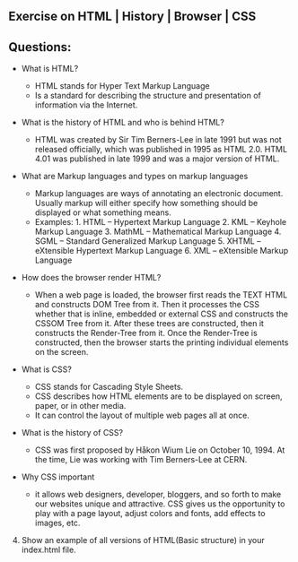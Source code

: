 ## Exercise on HTML | History | Browser | CSS

## Questions:

- What is HTML?

  - HTML stands for Hyper Text Markup Language
  - Is a standard for describing the structure and presentation of information via the Internet.

- What is the history of HTML and who is behind HTML?

  - HTML was created by Sir Tim Berners-Lee in late 1991 but was not released officially, which was published in 1995 as HTML 2.0. HTML 4.01 was published in late 1999 and was a major version of HTML.

- What are Markup languages and types on markup languages

  - Markup languages are ways of annotating an electronic document. Usually markup will either specify how something should be displayed or what something means.
  - Examples: 1. HTML – Hypertext Markup Language 2. KML – Keyhole Markup Language 3. MathML – Mathematical Markup Language 4. SGML – Standard Generalized Markup Language 5. XHTML – eXtensible Hypertext Markup Language 6. XML – eXtensible Markup Language

- How does the browser render HTML?

  - When a web page is loaded, the browser first reads the TEXT HTML and constructs DOM Tree from it. Then it processes the CSS whether that is inline, embedded or external CSS and constructs the CSSOM Tree from it. After these trees are constructed, then it constructs the Render-Tree from it. Once the Render-Tree is constructed, then the browser starts the printing individual elements on the screen.

- What is CSS?

  - CSS stands for Cascading Style Sheets.
  - CSS describes how HTML elements are to be displayed on screen, paper, or in other media.
  - It can control the layout of multiple web pages all at once.

- What is the history of CSS?

  - CSS was first proposed by Håkon Wium Lie on October 10, 1994. At the time, Lie was working with Tim Berners-Lee at CERN.

- Why CSS important
  - it allows web designers, developer, bloggers, and so forth to make our websites unique and attractive. CSS gives us the opportunity to play with a page layout, adjust colors and fonts, add effects to images, etc.

4. Show an example of all versions of HTML(Basic structure) in your index.html file.
